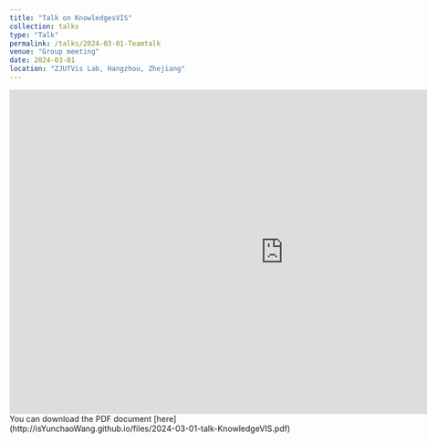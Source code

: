 ```yaml
---
title: "Talk on KnowledgesVIS"
collection: talks
type: "Talk"
permalink: /talks/2024-03-01-Teamtalk
venue: "Group meeting"
date: 2024-03-01
location: "ZJUTVis Lab, Hangzhou, Zhejiang"
---
```


<iframe src="https://isYunchaoWang.github.io/files/2024-03-01-talk-KnowledgeVIS.pdf" width="960" height="569" frameborder="0" marginheight="0" marginwidth="0">Loading...</iframe>
You can download the PDF document [here](http://isYunchaoWang.github.io/files/2024-03-01-talk-KnowledgeVIS.pdf)
